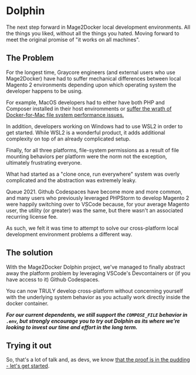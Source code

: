 # Dolphin

The next step forward in Mage2Docker local development environments. All the things you liked, without all the things you hated. Moving forward to meet the original promise of "it works on all machines".

## The Problem

For the longest time, Graycore engineers (and external users who use Mage2Docker) have had to suffer mechanical differences between local Magento 2 environments depending upon which operating system the developer happens to be using.

For example, MacOS developers had to either have both PHP and Composer installed in their host enviromments or [suffer the wrath of Docker-for-Mac file system performance issues.](https://github.com/docker/roadmap/issues/7)

In addition, developers working on Windows had to use WSL2 in order to get started. While WSL2 is a wonderful product, it adds additional complexity on top of an already complicated setup.

Finally, for all three platforms, file-system permissions as a result of file mounting behaviors per platform were the norm not the exception, ultimately frustrating everyone.

What had started as a "clone once, run everywhere" system was overly complicated and the abstraction was extremely leaky.

Queue 2021. Github Codespaces have become more and more common, and many users who previously leveraged PHPStorm to develop Magento 2 were happily switching over to VSCode because, for your average Magento user, the utility (or greater) was the same, but there wasn't an associated recurring license fee.

As such, we felt it was time to attempt to solve our cross-platform local development environment problems a different way.

## The solution

With the Mage2Docker Dolphin project, we've managed to finally abstract away the platform problem by leveraging VSCode's Devcontainers or (if you have access to it) Github Codespaces.

You can now TRULY develop cross-platform without concerning yourself with the underlying system behavior as you actually work directly inside the docker container.

***For our current dependents, we still support the `COMPOSE_FILE` behavior in `.env`, but strongly encourage you to try out Dolphin as its where we're looking to invest our time and effort in the long term.***

## Trying it out

So, that's a lot of talk and, as devs, we know [that the proof is in the pudding - let's get started](../stories/dolphin.md).